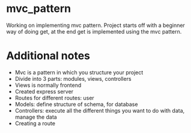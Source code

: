 # mvc_pattern
Working on implementing mvc pattern. Project starts off with a beginner way of doing get, at the end get is implemented using the mvc pattern.

# Additional notes
* Mvc is a pattern in which you structure your project
* Divide into 3 parts: modules, views, controllers
* Views is normally frontend
* Created express server
* Routes for different routes: user
* Models: define structure of schema, for database
* Controllers: execute all the different things you want to do with data, manage the data
* Creating a route

